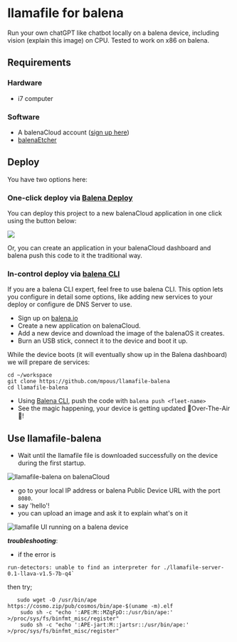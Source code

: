 # llamafile for balena

Run your own chatGPT like chatbot locally on a balena device, including vision (explain this image) on CPU. Tested to work on x86 on balena.

## Requirements

### Hardware

* i7 computer

### Software

* A balenaCloud account ([sign up here](https://dashboard.balena-cloud.com/))
* [balenaEtcher](https://balena.io/etcher)


## Deploy

You have two options here:

### One-click deploy via [Balena Deploy](https://www.balena.io/docs/learn/deploy/deploy-with-balena-button/)

You can deploy this project to a new balenaCloud application in one click using the button below:

[![](https://balena.io/deploy.svg)](https://dashboard.balena-cloud.com/deploy?repoUrl=https://github.com/mpous/llamafile-balena)

Or, you can create an application in your balenaCloud dashboard and balena push this code to it the traditional way.

### In-control deploy via [balena CLI](https://www.balena.io/docs/reference/balena-cli/)

If you are a balena CLI expert, feel free to use balena CLI. This option lets you configure in detail some options, like adding new services to your deploy or configure de DNS Server to use.

- Sign up on [balena.io](https://dashboard.balena.io/signup)
- Create a new application on balenaCloud.
- Add a new device and download the image of the balenaOS it creates.
- Burn an USB stick, connect it to the device and boot it up.

While the device boots (it will eventually show up in the Balena dashboard) we will prepare de services:

```
cd ~/workspace
git clone https://github.com/mpous/llamafile-balena
cd llamafile-balena
```

- Using [Balena CLI](https://www.balena.io/docs/reference/cli/), push the code with `balena push <fleet-name>`
- See the magic happening, your device is getting updated 🌟Over-The-Air🌟!


## Use llamafile-balena

  - Wait until the llamafile file is downloaded successfully on the device during the first startup.

![llamafile-balena on balenaCloud](https://github.com/mpous/llamafile-balena/assets/173156/829920cd-a57a-4d0f-be97-18fb710e3197)

  - go to your local IP address or balena Public Device URL with the port `8080`.
  - say 'hello'! 
  - you can upload an image and ask it to explain what's on it

![llamafile UI running on a balena device](https://github.com/mpous/llamafile-balena/assets/173156/3ad1194b-c0d5-4762-9a55-d8595461e2a9)


***troubleshooting***:
  - if the error is
```
run-detectors: unable to find an interpreter for ./llamafile-server-0.1-llava-v1.5-7b-q4`
```

then try; 

```
   sudo wget -O /usr/bin/ape https://cosmo.zip/pub/cosmos/bin/ape-$(uname -m).elf
    sudo sh -c "echo ':APE:M::MZqFpD::/usr/bin/ape:' >/proc/sys/fs/binfmt_misc/register"
    sudo sh -c "echo ':APE-jart:M::jartsr::/usr/bin/ape:' >/proc/sys/fs/binfmt_misc/register"
```
